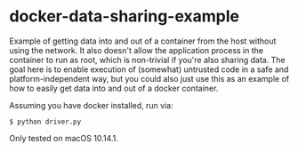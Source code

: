 # docker-data-sharing-example
Example of getting data into and out of a container from the host without using the network. It also doesn't allow the application process in the container to run as root, which is non-trivial if you're also sharing data. The goal here is to enable execution of (somewhat) untrusted code in a safe and platform-independent way, but you could also just use this as an example of how to easily get data into and out of a docker container.

Assuming you have docker installed, run via:

`$ python driver.py`

Only tested on macOS 10.14.1.
